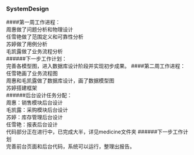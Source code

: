 ### SystemDesign  
####第一周工作进程：  
周惠做了问题分析和物理设计  
任雪艳做了范围定义和可靠性分析  
苏婷做了用例分析  
毛凯露做了业务流程分析  
######下一步工作计划：  
完善各模型图，进入数据库设计阶段并实现初步成果。
####第二周工作进程：  
任雪艳画了业务流程图  
周惠和毛凯露做了数据库设计，画了数据模型图  
苏婷搭建框架  
######后台设计任务分配：  
周惠：销售模块后台设计  
毛凯露：采购模块后台设计  
苏婷：库存管理后台设计  
任雪艳：报表后台设计  
代码部分正在进行中，已完成大半，详见medicine文件夹
######下一步工作计划  
完善前台页面和后台代码，系统可以运行，整理出报告。

